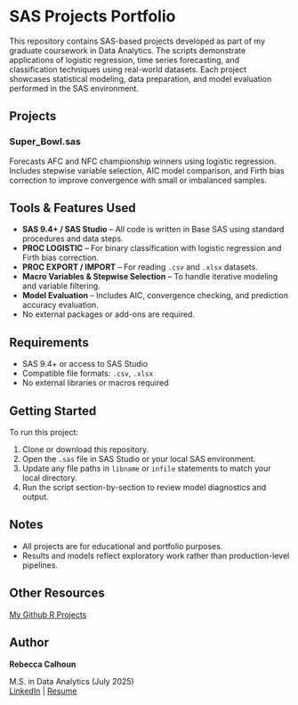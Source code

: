 # SAS Projects Portfolio

This repository contains SAS-based projects developed as part of my graduate coursework in Data Analytics. The scripts demonstrate applications of logistic regression, time series forecasting, and classification techniques using real-world datasets. Each project showcases statistical modeling, data preparation, and model evaluation performed in the SAS environment.

## Projects

### Super_Bowl.sas
Forecasts AFC and NFC championship winners using logistic regression. Includes stepwise variable selection, AIC model comparison, and Firth bias correction to improve convergence with small or imbalanced samples.

## Tools & Features Used

- **SAS 9.4+ / SAS Studio** – All code is written in Base SAS using standard procedures and data steps.
- **PROC LOGISTIC** – For binary classification with logistic regression and Firth bias correction.
- **PROC EXPORT / IMPORT** – For reading `.csv` and `.xlsx` datasets.
- **Macro Variables & Stepwise Selection** – To handle iterative modeling and variable filtering.
- **Model Evaluation** – Includes AIC, convergence checking, and prediction accuracy evaluation.
- No external packages or add-ons are required.

## Requirements

- SAS 9.4+ or access to SAS Studio
- Compatible file formats: `.csv`, `.xlsx`
- No external libraries or macros required

## Getting Started

To run this project:

1. Clone or download this repository.
2. Open the `.sas` file in SAS Studio or your local SAS environment.
3. Update any file paths in `libname` or `infile` statements to match your local directory.
4. Run the script section-by-section to review model diagnostics and output.

## Notes

- All projects are for educational and portfolio purposes.
- Results and models reflect exploratory work rather than production-level pipelines.

## Other Resources
[My Github R Projects](https://github.com/Rebecca-Calhoun/r_graduate_projects/)

## Author

**Rebecca Calhoun**  
 
 M.S. in Data Analytics (July 2025)  
 [LinkedIn](https://www.linkedin.com/in/rebecca-calhoun9/) | [Resume](https://yourportfolio.com)
